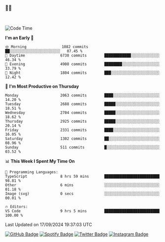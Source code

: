 ### 🤙🍺

<!-- <a href="https://github-readme-stats.vercel.app/api?username=hzak2xx&count_private=true&show_icons=true&theme=dracula">
  <img align="center" src="https://github-readme-stats.vercel.app/api?username=hzak2xx&count_private=true&show_icons=true&theme=dracula" />
</a>
</br> -->
</br>

<!--START_SECTION:waka-->
![Code Time](http://img.shields.io/badge/Code%20Time-3%2C546%20hrs%2018%20mins-blue)

**I'm an Early 🐤** 

```text
🌞 Morning                1082 commits        ██░░░░░░░░░░░░░░░░░░░░░░░   07.45 % 
🌆 Daytime                6730 commits        ████████████░░░░░░░░░░░░░   46.34 % 
🌃 Evening                4908 commits        ████████░░░░░░░░░░░░░░░░░   33.79 % 
🌙 Night                  1804 commits        ███░░░░░░░░░░░░░░░░░░░░░░   12.42 % 
```
📅 **I'm Most Productive on Thursday** 

```text
Monday                   2063 commits        ████░░░░░░░░░░░░░░░░░░░░░   14.20 % 
Tuesday                  2688 commits        █████░░░░░░░░░░░░░░░░░░░░   18.51 % 
Wednesday                2704 commits        █████░░░░░░░░░░░░░░░░░░░░   18.62 % 
Thursday                 2925 commits        █████░░░░░░░░░░░░░░░░░░░░   20.14 % 
Friday                   2331 commits        ████░░░░░░░░░░░░░░░░░░░░░   16.05 % 
Saturday                 1302 commits        ██░░░░░░░░░░░░░░░░░░░░░░░   08.96 % 
Sunday                   511 commits         █░░░░░░░░░░░░░░░░░░░░░░░░   03.52 % 
```


📊 **This Week I Spent My Time On** 

```text
💬 Programming Languages: 
TypeScript               8 hrs 59 mins       █████████████████████████   98.81 % 
Other                    6 mins              ░░░░░░░░░░░░░░░░░░░░░░░░░   01.18 % 
Image (svg)              0 secs              ░░░░░░░░░░░░░░░░░░░░░░░░░   00.01 % 

🔥 Editors: 
VS Code                  9 hrs 5 mins        █████████████████████████   100.00 % 
```


 Last Updated on 17/09/2024 19:37:03 UTC
<!--END_SECTION:waka-->

[![GitHub Badge](https://img.shields.io/badge/GitHub-100000?style=for-the-badge&logo=github&logoColor=white)](https://github.com/hzak2xx)
[![Spotify Badge](https://img.shields.io/badge/Spotify-1ED760?&style=for-the-badge&logo=spotify&logoColor=white)](https://open.spotify.com/user/uf90s6sbbh75a1mt44clkhkvf)
[![Twitter Badge](https://img.shields.io/badge/Twitter-1DA1F2?style=for-the-badge&logo=twitter&logoColor=white)](https://twitter.com/hzak2xx)
[![Instagram Badge](https://img.shields.io/badge/Instagram-E4405F?style=for-the-badge&logo=instagram&logoColor=white)](https://www.instagram.com/hzak2xx/)
